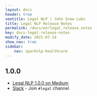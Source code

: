 ```yaml
---
layout: docs
header: true
seotitle: Legal NLP | John Snow Labs
title: Legal NLP Release Notes
permalink: /docs/en/legal_release_notes
key: docs-legal-release-notes
modify_date: 2021-07-14
show_nav: true
sidebar:
    nav: sparknlp-healthcare
---
```


<div class="h3-box" markdown="1">

## 1.0.0

- [Legal NLP 1.0.0 on Medium](https://medium.com/spark-nlp/spark-nlp-for-legal-1-0-0-over-300-new-state-of-the-art-models-in-multiple-languages-f3bae55c32e1)
- [Slack](https://www.johnsnowlabs.com/slack-redirect/) - Join `#legal` channel

</div>